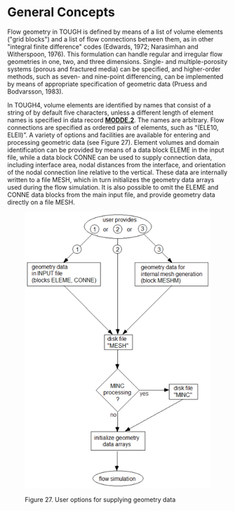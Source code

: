 # General Concepts

Flow geometry in TOUGH is defined by means of a list of volume elements ("grid blocks") and a list of flow connections between them, as in other "integral finite difference" codes (Edwards, 1972; Narasimhan and Witherspoon, 1976). This formulation can handle regular and irregular flow geometries in one, two, and three dimensions. Single- and multiple-porosity systems (porous and fractured media) can be specified, and higher-order methods, such as seven- and nine-point differencing, can be implemented by means of appropriate specification of geometric data (Pruess and Bodvarsson, 1983).

In TOUGH4, volume elements are identified by names that consist of a string of by default five characters, unless a different length of element names is specified in data record [**MODDE.2**](../keywords-and-input-data/modde.md). The names are arbitrary. Flow connections are specified as ordered pairs of elements, such as “(ELE10, ELEll)”. A variety of options and facilities are available for entering and processing geometric data (see Figure 27). Element volumes and domain identification can be provided by means of a data block ELEME in the input file, while a data block CONNE can be used to supply connection data, including interface area, nodal distances from the interface, and orientation of the nodal connection line relative to the vertical. These data are internally written to a file MESH, which in turn initializes the geometry data arrays used during the flow simulation. It is also possible to omit the ELEME and CONNE data blocks from the main input file, and provide geometry data directly on a file MESH.

<figure><img src="../../.gitbook/assets/image (23).png" alt=""><figcaption><p>Figure 27. User options for supplying geometry data</p></figcaption></figure>
